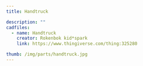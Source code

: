 ```yaml
---
title: Handtruck

description: ""
cadfiles:
  - name: Handtruck
    creator: Rokenbok kid*spark
    link: https://www.thingiverse.com/thing:325280

thumb: /img/parts/handtruck.jpg
---
```

